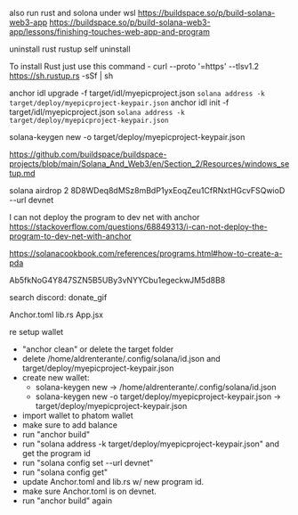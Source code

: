 also run rust and solona under wsl
https://buildspace.so/p/build-solana-web3-app
https://buildspace.so/p/build-solana-web3-app/lessons/finishing-touches-web-app-and-program

uninstall rust
rustup self uninstall

To install Rust just use this command -
curl --proto '=https' --tlsv1.2 https://sh.rustup.rs -sSf | sh

anchor idl upgrade -f target/idl/myepicproject.json `solana address -k target/deploy/myepicproject-keypair.json`
anchor idl init -f target/idl/myepicproject.json `solana address -k target/deploy/myepicproject-keypair.json`

solana-keygen new -o target/deploy/myepicproject-keypair.json

https://github.com/buildspace/buildspace-projects/blob/main/Solana_And_Web3/en/Section_2/Resources/windows_setup.md

solana airdrop 2 8D8WDeq8dMSz8mBdP1yxEoqZeu1CfRNxtHGcvFSQwioD --url devnet

I can not deploy the program to dev net with anchor
https://stackoverflow.com/questions/68849313/i-can-not-deploy-the-program-to-dev-net-with-anchor

https://solanacookbook.com/references/programs.html#how-to-create-a-pda

Ab5fkNoG4Y847SZN5B5UBy3vNYYCbu1egeckwJM5d8B8

search discord: donate_gif

Anchor.toml
lib.rs
App.jsx

re setup wallet

- "anchor clean" or delete the target folder
- delete /home/aldrenterante/.config/solana/id.json and target/deploy/myepicproject-keypair.json
- create new wallet:
  - solana-keygen new -> /home/aldrenterante/.config/solana/id.json
  - solana-keygen new -o target/deploy/myepicproject-keypair.json -> target/deploy/myepicproject-keypair.json
- import wallet to phatom wallet
- make sure to add balance
- run "anchor build"
- run "solana address -k target/deploy/myepicproject-keypair.json" and get the program id
- run "solana config set --url devnet"
- run "solana config get"
- update Anchor.toml and lib.rs w/ new program id.
- make sure Anchor.toml is on devnet.
- run "anchor build" again
